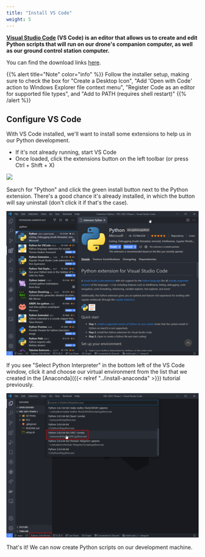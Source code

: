```yaml
---
title: "Install VS Code"
weight: 5
---
```


**[Visual Studio Code](https://code.visualstudio.com/docs/editor/whyvscode)
(VS Code) is an editor that allows us to create and edit
Python scripts that will run on our drone's companion computer,
as well as our ground control station computer.**

You can find the download links [here](https://code.visualstudio.com/).

{{% alert title="Note" color="info" %}}
Follow the installer setup, making sure to check the box for "Create a Desktop Icon",
"Add 'Open with Code' action to Windows Explorer file context menu",
"Register Code as an editor for supported file types", and
"Add to PATH (requires shell restart)"
{{% /alert %}}

## Configure VS Code

With VS Code installed, we'll want to install some extensions
to help us in our Python development.

- If it's not already running, start VS Code
- Once loaded, click the extensions button on the left toolbar
  (or press Ctrl + Shift + X)

![](vscode_extensions_button.png)

Search for "Python" and click the green install button next to the Python extension.
There's a good chance it's already installed, in which the button
will say uninstall (don't click it if that's the case).

![](image.png)

If you see "Select Python Interpreter" in the bottom left of the VS Code window,
click it and choose our virtual environment from the list that we created in the
[Anaconda]({{< relref "../install-anaconda" >}}) tutorial previously.

![](image1.png)

That's it! We can now create Python scripts on our development machine.
